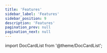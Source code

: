 ```yaml
---
title: 'Features'
sidebar_label: 'Features'
sidebar_position: 9
description: 'Features'
pagination_prev: null
pagination_next: null
---
```


import DocCardList from '@theme/DocCardList';

<DocCardList />